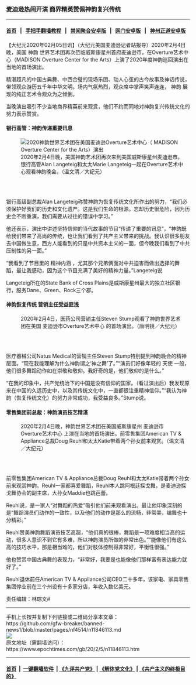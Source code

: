 ### 麦迪逊热闹开演 商界精英赞佩神韵复兴传统
------------------------

#### [首页](https://github.com/gfw-breaker/banned-news1/blob/master/README.md) &nbsp;&nbsp;|&nbsp;&nbsp; [手把手翻墙教程](https://github.com/gfw-breaker/guides/wiki) &nbsp;&nbsp;|&nbsp;&nbsp; [禁闻聚合安卓版](https://github.com/gfw-breaker/bn-android) &nbsp;&nbsp;|&nbsp;&nbsp; [网门安卓版](https://github.com/oGate2/oGate) &nbsp;&nbsp;|&nbsp;&nbsp; [神州正道安卓版](https://github.com/SzzdOgate/update) 



<div><p>
 【大纪元2020年02月05日讯】（大纪元美国麦迪逊记者站报导）2020年2月4日晚，美国
 <ok href="https://www.epochtimes.com/gb/tag/%E7%A5%9E%E9%9F%B5.html">
  神韵
 </ok>
 世界艺术团再次莅临威斯康星州首府麦迪逊市，在Overture艺术中心（MADISON Overture Center for the Arts）上演了2020年度神韵巡回演出在当地的首场演出。
</p>
<p>
 精湛超凡的中国古典舞、中西合璧的现场乐团、动人心弦的古今故事及神话传说，带领观众游历五千年中华文明。场内气氛热烈，观众席中掌声笑声连连，
 <ok href="https://www.epochtimes.com/gb/tag/%E7%A5%9E%E9%9F%B5.html">
  神韵
 </ok>
 展现的纯正艺术令观众为之倾倒。
</p>
<p>
 当晚演出吸引不少当地商界精英前来观赏，他们不约而同地对神韵复兴传统文化的努力表示赞赏。
</p>
<h4>
 银行高管：神韵传递重要讯息
</h4>
<figure class="wp-caption aligncenter" id="attachment_11845643" style="width: 450px">
 <ok href="http://i.epochtimes.com/assets/uploads/2020/02/2002042351021886.jpg">
  <img alt="2020神韵世界艺术团在美国麦迪逊Overture艺术中心（ MADISON Overture Center for the Arts）演出" class="wp-image-11845643 size-medium" src="http://i.epochtimes.com/assets/uploads/2020/02/2002042351021886-450x300.jpg" title="2020神韵世界艺术团在美国麦迪逊Overture艺术中心（ MADISON Overture Center for the Arts）演出"/>
 </ok>
 <br/><figcaption class="wp-caption-text">
  2020年2月4日晚，美国神韵艺术团再次来到美国威斯康星州麦迪逊市。银行高管Alan Langeteig和太太Marie Langeteig一起在Overture艺术中心观看神韵晚会。（温文清／大纪元）
 </figcaption><br/>
</figure><br/>
<p>
 银行高级副总裁Alan Langeteig称赞神韵为恢复传统文化所作出的努力，“我们必须保护好我们的历史和文化遗产。这是我们生命的根源。忘却历史很危险，因为历史会不断重演，我们需要从过往的错误中学习。”
</p>
<p>
 他还表示，演出中讲述坚持信仰的当代故事的节目“传递了重要的讯息”，“神韵既给我们带来了高尚的传统，也让我们看到了共产主义带来的挑战。我认识很多朋友去中国做生意，西方人能看到的只是中共资本主义的一面，但今晚我们看到了中共压制性的另一面。”
</p>
<p>
 “我看到了节目里的
 <ok href="https://www.epochtimes.com/gb/tag/%E7%B2%BE%E7%A5%9E%E5%86%85%E6%B6%B5.html">
  精神内涵
 </ok>
 ，尤其那个兄弟俩面对中共迫害而做出选择的舞蹈，最让我感动，因为这个节目充满了美好的精神力量。”Langeteig说
</p>
<p>
 Langeteig所在的State Bank of Cross Plains是威斯康星州最大的独立社区银行，服务Dane、Green、Rock三个郡。
</p>
<h4>
 神韵恢复传统 营销主任受益匪浅
</h4>
<figure class="wp-caption aligncenter" id="attachment_11845856" style="width: 450px">
 <ok href="http://i.epochtimes.com/assets/uploads/2020/02/2002042350461886.jpg">
  <img alt="" class="wp-image-11845856 size-medium" src="http://i.epochtimes.com/assets/uploads/2020/02/2002042350461886-450x300.jpg"/>
 </ok>
 <br/><figcaption class="wp-caption-text">
  2020年2月4日，医药公司营销主任Steven Stump观看了神韵世界艺术团在美国
  <ok href="https://www.epochtimes.com/gb/tag/%E9%BA%A6%E8%BF%AA%E9%80%8A%E5%B8%82overture%E8%89%BA%E6%9C%AF%E4%B8%AD%E5%BF%83.html">
   麦迪逊市Overture艺术中心
  </ok>
  的首场演出。（唐明镜／大纪元）
 </figcaption><br/>
</figure><br/>
<p>
 医疗器械公司Natus Medical的营销主任Steven Stump特别提到神韵晚会的精神层面。“现在我能理解为什么神韵谓之‘神之舞’了。”“演员们好像年轻的
 <ok href="https://www.epochtimes.com/gb/tag/%E5%A4%A9%E4%BD%BF.html">
  天使
 </ok>
 一般，他们很多舞蹈动作如在崇敬和敬仰。我好奇的是，他们敬仰的是什么。”
</p>
<p>
 “在我的印象中，共产党统治下的中国是没有信仰的国家。（看过演出后）我发现原来在中国的久远历史中，以及其传统文化中，一直都很注重精神信仰。”“我认为神韵（恢复传统文化）的努力非常成功，我受益良多。”Stump说。
</p>
<h4>
 零售集团前总裁：神韵演员技艺精湛
</h4>
<figure class="wp-caption aligncenter" id="attachment_11846138" style="width: 450px">
 <ok href="http://i.epochtimes.com/assets/uploads/2020/02/2002042351081886.jpg">
  <img alt="" class="wp-image-11846138 size-medium" src="http://i.epochtimes.com/assets/uploads/2020/02/2002042351081886-450x300.jpg"/>
 </ok>
 <br/><figcaption class="wp-caption-text">
  2020年2月4日晚，神韵世界艺术团在美国威斯康星州
  <ok href="https://www.epochtimes.com/gb/tag/%E9%BA%A6%E8%BF%AA%E9%80%8A%E5%B8%82overture%E8%89%BA%E6%9C%AF%E4%B8%AD%E5%BF%83.html">
   麦迪逊市Overture艺术中心
  </ok>
  上演在当地的首场演出。前零售集团American TV &amp; Appliance总裁Doug Reuhl和太太Katie带着两个孙女前来观赏。（温文清／大纪元）
 </figcaption><br/>
</figure><br/>
<p>
 前零售集团American TV &amp; Appliance总裁Doug Reuhl和太太Katie带着两个孙女前来观赏神韵。Reuhl一家都喜爱舞蹈，Reuhl本人跳阿根廷探戈舞，是麦迪逊探戈舞协会的副主席，大孙女Maddie也跳芭蕾。
</p>
<p>
 Reuhl说，是一家人“对舞蹈的热爱”吸引他们前来观看演出。最让他印象深刻的是“舞蹈演员们动作的一致性，以及他们的动作是那么的流畅，非常美，编舞也十分精彩。”
</p>
<p>
 Reuhl赞美神韵舞蹈演员技艺高超，“他们真的很棒，舞蹈是一项难度相当高的运动，很多人意识不到它有多难，所以神韵演员所做的非常出色。”“能像他们有这么高的技巧水平，那是相当难的，他们对肢体控制得非常好，平衡性很强。”
</p>
<p>
 他也赞赏中国古典舞的表现力，“非常好，我要是也能像他们那样富有表达能力就好了。”
</p>
<p>
 Reuhl退休前任American TV &amp; Appliance公司CEO二十多年，该家电、家具零售集团停业前在三个州设有十多家分店，年收入数亿美元。
</p>
<p>
 责任编辑：林琮文#
</p>
</div>
<hr/>
手机上长按并复制下列链接或二维码分享本文章：<br/>
https://github.com/gfw-breaker/banned-news1/blob/master/pages/nf4514/n11846113.md <br/>
<a href='https://github.com/gfw-breaker/banned-news1/blob/master/pages/nf4514/n11846113.md'><img src='https://github.com/gfw-breaker/banned-news1/blob/master/pages/nf4514/n11846113.md.png'/></a> <br/>
原文地址（需翻墙访问）：https://www.epochtimes.com/gb/20/2/5/n11846113.htm


------------------------
#### [首页](https://github.com/gfw-breaker/banned-news1/blob/master/README.md) &nbsp;|&nbsp; [一键翻墙软件](https://github.com/gfw-breaker/nogfw/blob/master/README.md) &nbsp;| [《九评共产党》](https://github.com/gfw-breaker/9ping.md/blob/master/README.md#九评之一评共产党是什么) | [《解体党文化》](https://github.com/gfw-breaker/jtdwh.md/blob/master/README.md) | [《共产主义的终极目的》](https://github.com/gfw-breaker/gczydzjmd.md/blob/master/README.md)


<img src='http://gfw-breaker.win/banned-news/pages/nf4514/n11846113.md' width='0px' height='0px'/>